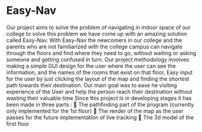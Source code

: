 # Easy-Nav
Our project aims to solve the problem of navigating in indoor space of our college to solve this problem we have come up with an amazing solution called Easy-Nav. With Easy-Nav the newcomers in our college and the parents who are not familiarized with the college campus can navigate through the floors and find where they need to go, without waiting or asking someone and getting confused in turn.
Our project methodology involves making a simple GUI design for the user where the user can see the information, and the names of the rooms that exist on that floor, Easy input for the user by just clicking the layout of the map and finding the shortest path towards their destination. Our main goal was to ease he visiting experience of the User and help the person reach their destination without wasting their valuable time
Since this project Is in developing stages it has been made in three parts :
	The pathfinding part of the program (currently only implemented for the 1st floor)
	The render of the map as the user passes for the future implementation of live tracking
	The 3d model of the first floor
